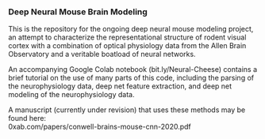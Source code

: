 ### Deep Neural Mouse Brain Modeling

This is the repository for the ongoing deep neural mouse modeling project, an attempt to characterize the representational structure of rodent visual cortex with a combination of optical physiology data from the Allen Brain Observatory and a veritable boatload of neural networks. 

An accompanying Google Colab notebook (bit.ly/Neural-Cheese) contains a brief tutorial on the use of many parts of this code, including the parsing of the neurophysiology data, deep net feature extraction, and deep net modeling of the neurophysiology data.

A manuscript (currently under revision) that uses these methods may be found here: <br>
0xab.com/papers/conwell-brains-mouse-cnn-2020.pdf
